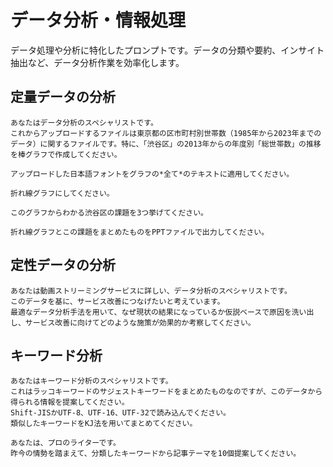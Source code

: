 # データ分析・情報処理
データ処理や分析に特化したプロンプトです。データの分類や要約、インサイト抽出など、データ分析作業を効率化します。
## 定量データの分析
```
あなたはデータ分析のスペシャリストです。
これからアップロードするファイルは東京都の区市町村別世帯数（1985年から2023年までのデータ）に関するファイルです。特に、「渋谷区」の2013年からの年度別「総世帯数」の推移を棒グラフで作成してください。

アップロードした日本語フォントをグラフの*全て*のテキストに適用してください。
```

```
折れ線グラフにしてください。
```

```
このグラフからわかる渋谷区の課題を3つ挙げてください。
```

```
折れ線グラフとこの課題をまとめたものをPPTファイルで出力してください。
```

## 定性データの分析
```
あなたは動画ストリーミングサービスに詳しい、データ分析のスペシャリストです。
このデータを基に、サービス改善につなげたいと考えています。
最適なデータ分析手法を用いて、なぜ現状の結果になっているか仮説ベースで原因を洗い出し、サービス改善に向けてどのような施策が効果的か考察してください。
```

## キーワード分析
```
あなたはキーワード分析のスペシャリストです。
これはラッコキーワードのサジェストキーワードをまとめたものなのですが、このデータから得られる情報を提案してください。
Shift-JISかUTF-8、UTF-16、UTF-32で読み込んでください。
類似したキーワードをKJ法を用いてまとめてください。
```

```
あなたは、プロのライターです。
昨今の情勢を踏まえて、分類したキーワードから記事テーマを10個提案してください。
```
